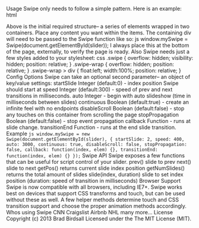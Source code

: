 Usage Swipe only needs to follow a simple pattern. Here is an example: html <div id=slider class=swipe> <div class=swipe-wrap> <div></div> <div></div> <div></div> </div> </div> Above is the initial required structure– a series of elements wrapped in two containers. Place any content you want within the items. The containing div will need to be passed to the Swipe function like so: js window.mySwipe = Swipe(document.getElementById(slider)); I always place this at the bottom of the page, externally, to verify the page is ready. Also Swipe needs just a few styles added to your stylesheet: css .swipe { overflow: hidden; visibility: hidden; position: relative; } .swipe-wrap { overflow: hidden; position: relative; } .swipe-wrap > div { float:left; width:100%; position: relative; } Config Options Swipe can take an optional second parameter– an object of key/value settings: startSlide Integer (default:0) - index position Swipe should start at speed Integer (default:300) - speed of prev and next transitions in milliseconds. auto Integer - begin with auto slideshow (time in milliseconds between slides) continuous Boolean (default:true) - create an infinite feel with no endpoints disableScroll Boolean (default:false) - stop any touches on this container from scrolling the page stopPropagation Boolean (default:false) - stop event propagation callback Function - runs at slide change. transitionEnd Function - runs at the end slide transition. Example ``` js window.mySwipe = new Swipe(document.getElementById(slider), { startSlide: 2, speed: 400, auto: 3000, continuous: true, disableScroll: false, stopPropagation: false, callback: function(index, elem) {}, transitionEnd: function(index, elem) {} }); ``` Swipe API Swipe exposes a few functions that can be useful for script control of your slider. prev() slide to prev next() slide to next getPos() returns current slide index position getNumSlides() returns the total amount of slides slide(index, duration) slide to set index position (duration: speed of transition in milliseconds) Browser Support Swipe is now compatible with all browsers, including IE7+. Swipe works best on devices that support CSS transforms and touch, but can be used without these as well. A few helper methods determine touch and CSS transition support and choose the proper animation methods accordingly. Whos using Swipe CNN Craigslist Airbnb NHL many more… License Copyright (c) 2013 Brad Birdsall Licensed under the The MIT License (MIT).